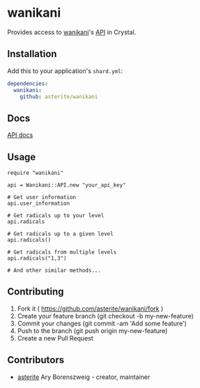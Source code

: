 # wanikani

Provides access to [wanikani](https://www.wanikani.com)'s [API](https://www.wanikani.com/api) in Crystal.

## Installation

Add this to your application's `shard.yml`:

```yaml
dependencies:
  wanikani:
    github: asterite/wanikani
```

## Docs

[API docs](https://asterite.github.io/wanikani/)

## Usage

```crystal
require "wanikani"

api = Wanikani::API.new "your_api_key"

# Get user information
api.user_information

# Get radicals up to your level
api.radicals

# Get radicals up to a given level
api.radicals()

# Get radicals from multiple levels
api.radicals("1,3")

# And other similar methods...
```

## Contributing

1. Fork it ( https://github.com/asterite/wanikani/fork )
2. Create your feature branch (git checkout -b my-new-feature)
3. Commit your changes (git commit -am 'Add some feature')
4. Push to the branch (git push origin my-new-feature)
5. Create a new Pull Request

## Contributors

- [asterite](https://github.com/asterite) Ary Borenszweig - creator, maintainer
